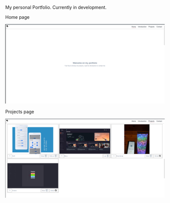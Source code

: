 My personal Portfolio. Currently in development.

Home page

![alt text](https://github.com/zekageri/Portfolio2/blob/main/images/ReadmeImages/PortfolioHOme.png?raw=true)

Projects page

![alt text](https://github.com/zekageri/Portfolio2/blob/main/images/ReadmeImages/PortfolioProjects.png?raw=true)
